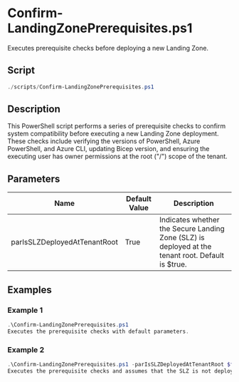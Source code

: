 # Confirm-LandingZonePrerequisites.ps1

Executes prerequisite checks before deploying a new Landing Zone.

## Script

```powershell
./scripts/Confirm-LandingZonePrerequisites.ps1
```

## Description

This PowerShell script performs a series of prerequisite checks to confirm system compatibility before executing a new Landing Zone deployment. These checks include verifying the versions of PowerShell, Azure PowerShell, and Azure CLI, updating Bicep version, and ensuring the executing user has owner permissions at the root ("/") scope of the tenant.

## Parameters

Name | Default Value | Description
---- | ------------- | -----------
parIsSLZDeployedAtTenantRoot | True          | Indicates whether the Secure Landing Zone (SLZ) is deployed at the tenant root. Default is $true.

## Examples

### Example 1

```powershell
.\Confirm-LandingZonePrerequisites.ps1
Executes the prerequisite checks with default parameters.
```

### Example 2

```powershell
.\Confirm-LandingZonePrerequisites.ps1 -parIsSLZDeployedAtTenantRoot $false
Executes the prerequisite checks and assumes that the SLZ is not deployed at the tenant root.
```
